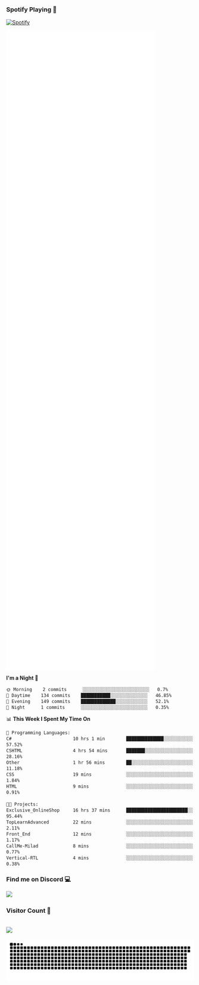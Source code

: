 ### Spotify Playing 🎵
[![Spotify](https://spotify-livestats-callme-milad.vercel.app/api/spotify)](https://open.spotify.com/user/314mrt6dxn5cqoxklh3thbwlr6by)

<img align="center" src="/github-metrics.svg" alt="Metrics" width="400">

<!--START_SECTION:waka-->
**I'm a Night 🦉** 

```text
🌞 Morning    2 commits      ░░░░░░░░░░░░░░░░░░░░░░░░░   0.7% 
🌆 Daytime    134 commits    ███████████░░░░░░░░░░░░░░   46.85% 
🌃 Evening    149 commits    █████████████░░░░░░░░░░░░   52.1% 
🌙 Night      1 commits      ░░░░░░░░░░░░░░░░░░░░░░░░░   0.35%

```


📊 **This Week I Spent My Time On** 

```text
💬 Programming Languages: 
C#                       10 hrs 1 min        ██████████████░░░░░░░░░░░   57.52% 
CSHTML                   4 hrs 54 mins       ███████░░░░░░░░░░░░░░░░░░   28.16% 
Other                    1 hr 56 mins        ██░░░░░░░░░░░░░░░░░░░░░░░   11.18% 
CSS                      19 mins             ░░░░░░░░░░░░░░░░░░░░░░░░░   1.84% 
HTML                     9 mins              ░░░░░░░░░░░░░░░░░░░░░░░░░   0.91%

🐱‍💻 Projects: 
Exclusive_OnlineShop     16 hrs 37 mins      ███████████████████████░░   95.44% 
TopLearnAdvanced         22 mins             ░░░░░░░░░░░░░░░░░░░░░░░░░   2.11% 
Front_End                12 mins             ░░░░░░░░░░░░░░░░░░░░░░░░░   1.17% 
CallMe-Milad             8 mins              ░░░░░░░░░░░░░░░░░░░░░░░░░   0.77% 
Vertical-RTL             4 mins              ░░░░░░░░░░░░░░░░░░░░░░░░░   0.38%

```


<!--END_SECTION:waka-->

### Find me on Discord 💻
<a href="https://discord.gg/pQVcABAxAy" rel="nofollow"> 
  <img src="https://discord.c99.nl/widget/theme-2/977957889358573609.png" data-canonical-src="https://discord.c99.nl/widget/theme-2/977957889358573609.png" style="max-width: 100%;"></a>

### Visitor Count 🔢
<p align="left"> 
  <br>
  <img src="https://profile-counter.glitch.me/callme-devil/count.svg" />
</p>

<img src="https://github.com/callme-devil/callme-devil/blob/output/github-contribution-grid-snake.svg" alt="snake" style="max-width: 100%;">
